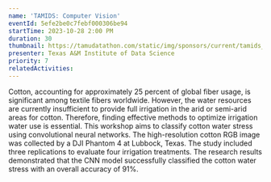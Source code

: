 ```yaml
---
name: 'TAMIDS: Computer Vision'
eventId: 5efe2be0c7febf000306be94
startTime: 2023-10-28 2:00 PM
duration: 30
thumbnail: https://tamudatathon.com/static/img/sponsors/current/tamids_logo.webp
presenter: Texas A&M Institute of Data Science
priority: 7
relatedActivities:
---
```


Cotton, accounting for approximately 25 percent of global fiber usage, is significant among textile fibers worldwide. However, the water resources are currently insufficient to provide full irrigation in the arid or semi-arid areas for cotton. Therefore, finding effective methods to optimize irrigation water use is essential. This workshop aims to classify cotton water stress using convolutional neural networks. The high-resolution cotton RGB image was collected by a DJI Phantom 4 at Lubbock, Texas. The study included three replications to evaluate four irrigation treatments. The research results demonstrated that the CNN model successfully classified the cotton water stress with an overall accuracy of 91%.